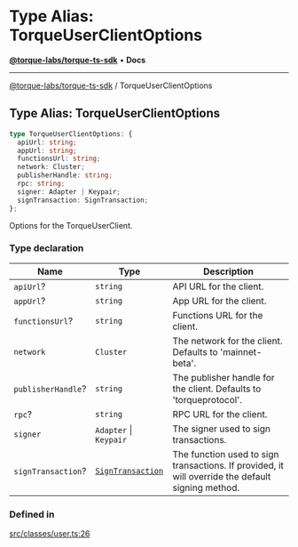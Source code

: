 # Type Alias: TorqueUserClientOptions

[**@torque-labs/torque-ts-sdk**](../) • **Docs**

***

[@torque-labs/torque-ts-sdk](../) / TorqueUserClientOptions

## Type Alias: TorqueUserClientOptions

```ts
type TorqueUserClientOptions: {
  apiUrl: string;
  appUrl: string;
  functionsUrl: string;
  network: Cluster;
  publisherHandle: string;
  rpc: string;
  signer: Adapter | Keypair;
  signTransaction: SignTransaction;
};
```

Options for the TorqueUserClient.

### Type declaration

| Name               | Type                                    | Description                                                                                       |
| ------------------ | --------------------------------------- | ------------------------------------------------------------------------------------------------- |
| `apiUrl`?          | `string`                                | API URL for the client.                                                                           |
| `appUrl`?          | `string`                                | App URL for the client.                                                                           |
| `functionsUrl`?    | `string`                                | Functions URL for the client.                                                                     |
| `network`          | `Cluster`                               | The network for the client. Defaults to 'mainnet-beta'.                                           |
| `publisherHandle`? | `string`                                | The publisher handle for the client. Defaults to 'torqueprotocol'.                                |
| `rpc`?             | `string`                                | RPC URL for the client.                                                                           |
| `signer`           | `Adapter` \| `Keypair`                  | The signer used to sign transactions.                                                             |
| `signTransaction`? | [`SignTransaction`](signtransaction.md) | The function used to sign transactions. If provided, it will override the default signing method. |

### Defined in

[src/classes/user.ts:26](https://github.com/torque-labs/torque-ts-sdk/blob/a30afeab92cb119627ec542f4c8aff2dd9faf383/src/classes/user.ts#L26)

